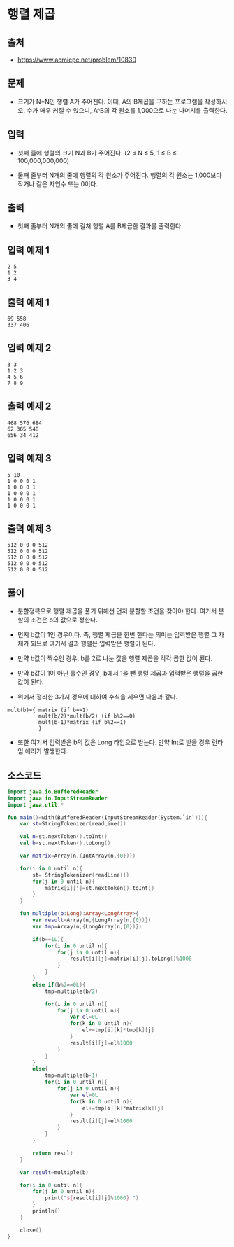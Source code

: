 # 행렬 제곱

## 출처

* https://www.acmicpc.net/problem/10830

## 문제

* 크기가 N*N인 행렬 A가 주어진다. 이때, A의 B제곱을 구하는 프로그램을 작성하시오. 수가 매우 커질 수 있으니, A^B의 각 원소를 1,000으로 나눈 나머지를 출력한다.

## 입력

* 첫째 줄에 행렬의 크기 N과 B가 주어진다. (2 ≤ N ≤  5, 1 ≤ B ≤ 100,000,000,000)

* 둘째 줄부터 N개의 줄에 행렬의 각 원소가 주어진다. 행렬의 각 원소는 1,000보다 작거나 같은 자연수 또는 0이다.

## 출력

* 첫째 줄부터 N개의 줄에 걸쳐 행렬 A를 B제곱한 결과를 출력한다.

## 입력 예제 1

```
2 5
1 2
3 4
```

## 출력 예제 1

```
69 558
337 406
```

## 입력 예제 2

```
3 3
1 2 3
4 5 6
7 8 9
```

## 출력 예제 2

```
468 576 684
62 305 548
656 34 412
```

## 입력 예제 3

```
5 10
1 0 0 0 1
1 0 0 0 1
1 0 0 0 1
1 0 0 0 1
1 0 0 0 1
```

## 출력 예제 3

```
512 0 0 0 512
512 0 0 0 512
512 0 0 0 512
512 0 0 0 512
512 0 0 0 512
```

## 풀이

* 분할정복으로 행렬 제곱을 풀기 위해선 먼저 분할할 조건을 찾아야 한다. 여기서 분할의 조건은 b의 값으로 정한다.

* 먼저 b값이 1인 경우이다. 즉, 행렬 제곱을 한번 한다는 의미는 입력받은 행렬 그 자체가 되므로 여기서 결과 행렬은 입력받은 행렬이 된다.

* 만약 b값이 짝수인 경우, b를 2로 나눈 값을 행렬 제곱을 각각 곱한 값이 된다.

* 만약 b값이 1이 아닌 홀수인 경우, b에서 1을 뺀 행렬 제곱과 입력받은 행렬을 곱한 값이 된다.

* 위에서 정리한 3가지 경우에 대하여 수식을 세우면 다음과 같다.

```
mult(b)={ matrix (if b==1)
          mult(b/2)*mult(b/2) (if b%2==0)
          mult(b-1)*matrix (if b%2==1)
          }
```

* 또한 여기서 입력받은 b의 값은 Long 타입으로 받는다. 만약 Int로 받을 경우 런타임 에러가 발생한다.

## 소스코드

```kotlin
import java.io.BufferedReader
import java.io.InputStreamReader
import java.util.*

fun main()=with(BufferedReader(InputStreamReader(System.`in`))){
    var st=StringTokenizer(readLine())

    val n=st.nextToken().toInt()
    val b=st.nextToken().toLong()

    var matrix=Array(n,{IntArray(n,{0})})

    for(i in 0 until n){
        st= StringTokenizer(readLine())
        for(j in 0 until n){
            matrix[i][j]=st.nextToken().toInt()
        }
    }

    fun multiple(b:Long):Array<LongArray>{
        var result=Array(n,{LongArray(n,{0})})
        var tmp=Array(n,{LongArray(n,{0})})

        if(b==1L){
            for(i in 0 until n){
                for(j in 0 until n){
                    result[i][j]=matrix[i][j].toLong()%1000
                }
            }
        }
        else if(b%2==0L){
            tmp=multiple(b/2)

            for(i in 0 until n){
                for(j in 0 until n){
                    var el=0L
                    for(k in 0 until n){
                        el+=tmp[i][k]*tmp[k][j]
                    }
                    result[i][j]=el%1000
                }
            }
        }
        else{
            tmp=multiple(b-1)
            for(i in 0 until n){
                for(j in 0 until n){
                    var el=0L
                    for(k in 0 until n){
                        el+=tmp[i][k]*matrix[k][j]
                    }
                    result[i][j]=el%1000
                }
            }
        }

        return result
    }

    var result=multiple(b)

    for(i in 0 until n){
        for(j in 0 until n){
            print("${result[i][j]%1000} ")
        }
        println()
    }

    close()
}
```
